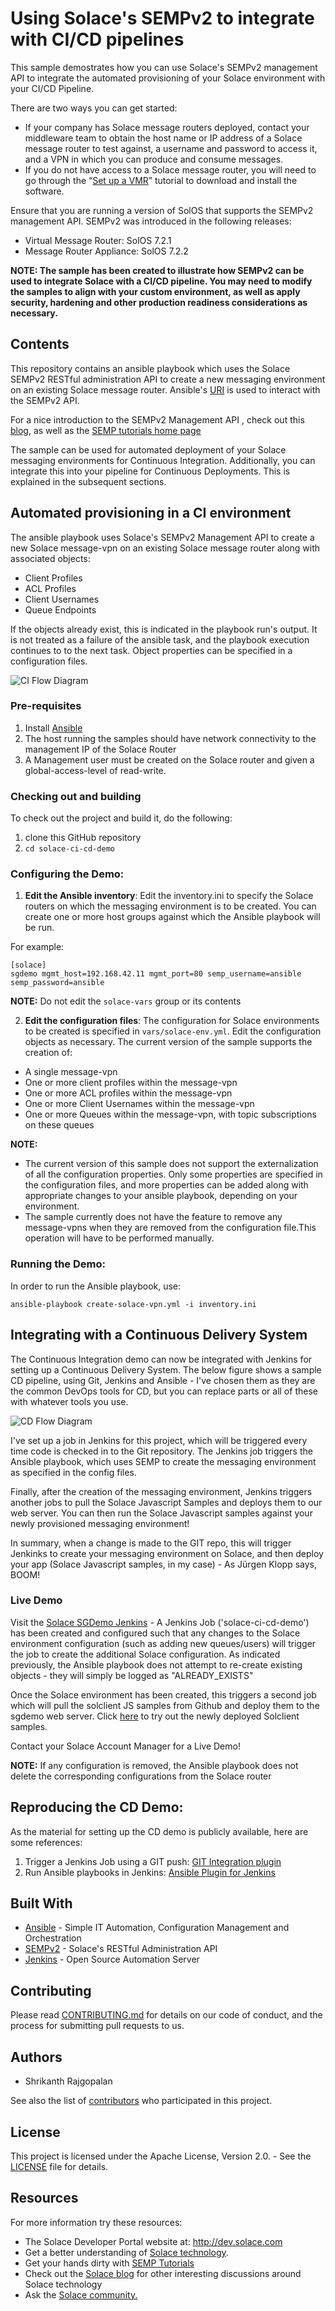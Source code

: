 # Using Solace's SEMPv2 to integrate with CI/CD pipelines

This sample demostrates how you can use Solace's SEMPv2 management API to integrate the automated provisioning of your Solace environment with your CI/CD Pipeline. 

There are two ways you can get started:

- If your company has Solace message routers deployed, contact your middleware team to obtain the host name or IP address of a Solace message router to test against, a username and password to access it, and a VPN in which you can produce and consume messages.
- If you do not have access to a Solace message router, you will need to go through the “[Set up a VMR](http://docs.solace.com/Solace-VMR-Set-Up/Setting-Up-VMRs.htm)” tutorial to download and install the software.

Ensure that you are running a version of SolOS that supports the SEMPv2 management API. SEMPv2 was introduced in the following releases:
- Virtual Message Router: SolOS 7.2.1
- Message Router Appliance: SolOS 7.2.2

__NOTE: The sample has been created to illustrate how SEMPv2 can be used to integrate Solace with a CI/CD pipeline. You may need to modify the samples to align with your custom environment, as well as apply security, hardening and other production readiness considerations as necessary.__

## Contents

This repository contains an ansible playbook which uses the Solace SEMPv2 RESTful administration API to create a new messaging environment on an existing Solace message router. Ansible's [URI](http://docs.ansible.com/ansible/latest/uri_module.html) is used to interact with the SEMPv2 API. 

For a nice introduction to the SEMPv2 Management API , check out this [blog](https://solace.com/blog/products-tech/introducing-semp-v2-solace-message-routers-configuration-reinvented), as well as the [SEMP tutorials home page](http://dev.solace.com/get-started/semp-tutorials/)

The sample can be used for automated deployment of your Solace messaging environments for Continuous Integration. Additionally, you can integrate this into your pipeline for Continuous Deployments. This is explained in the subsequent sections.

## Automated provisioning in a CI environment

The ansible playbook uses Solace's SEMPv2 Management API to create a new Solace message-vpn on an existing Solace message router along with associated objects:

- Client Profiles
- ACL Profiles
- Client Usernames
- Queue Endpoints

If the objects already exist, this is indicated in the playbook run's output. It is not treated as a failure of the ansible task, and the playbook execution continues to to the next task. Object properties can be specified in a configuration files.

![CI Flow Diagram](https://github.com/srajgopalan/solace-ci-cd-demo/blob/master/images/CI.jpg "Continuous Integration using Anisble and SEMPv2")

### Pre-requisites

1. Install [Ansible](https://www.ansible.com)
2. The host running the samples should have network connectivity to the management IP of the Solace Router
3. A Management user must be created on the Solace router and given a global-access-level of read-write.

### Checking out and building

To check out the project and build it, do the following:

  1. clone this GitHub repository
  2. `cd solace-ci-cd-demo`
 
### Configuring the Demo:

1. __Edit the Ansible inventory__: Edit the inventory.ini to specify the Solace routers on which the messaging environment is to be created. You can create one or more host groups against which the Ansible playbook will be run. 

For example:

```
[solace]
sgdemo mgmt_host=192.168.42.11 mgmt_port=80 semp_username=ansible semp_password=ansible
```

__NOTE:__ Do not edit the `solace-vars` group or its contents

2. __Edit the configuration files__: The configuration for Solace environments to be created is specified in `vars/solace-env.yml`. Edit the configuration objects as necessary. The current version of the sample supports the creation of:

- A single message-vpn
- One or more client profiles within the message-vpn
- One or more ACL profiles within the message-vpn
- One or more Client Usernames within the message-vpn
- One or more Queues within the message-vpn, with topic subscriptions on these queues

__NOTE:__ 

- The current version of this sample does not support the externalization of all the configuration properties. Only some properties are specified in the configuration files, and more properties can be added along with appropriate changes to your ansible playbook, depending on your environment.
- The sample currently does not have the feature to remove any message-vpns when they are removed from the configuration file.This operation will have to be performed manually.

### Running the Demo:

In order to run the Ansible playbook, use:

`ansible-playbook create-solace-vpn.yml -i inventory.ini `

## Integrating with a Continuous Delivery System

The Continuous Integration demo can now be integrated with Jenkins for setting up a Continuous Delivery System. The below figure shows a sample CD pipeline, using Git, Jenkins and Ansible - I've chosen them as they are the common DevOps tools for CD, but you can replace parts or all of these with whatever tools you use. 

![CD Flow Diagram](https://github.com/srajgopalan/solace-ci-cd-demo/blob/master/images/CD.jpg "Continuous Delivery using Git, Jenkins, Anisble and SEMPv2")

I've set up a job in Jenkins for this project, which will be triggered every time code is checked in to the Git repository. The Jenkins job triggers the Ansible playbook, which uses SEMP to create the messaging environment as specified in the config files.

Finally, after the creation of the messaging environment, Jenkins triggers another jobs to pull the Solace Javascript Samples and deploys them to our web server. You can then run the Solace Javascript samples against your newly provisioned messaging environment! 

In summary, when a change is made to the GIT repo, this will trigger Jenkinks to create your messaging environment on Solace, and then deploy your app (Solace Javascript samples, in my case) - As Jürgen Klopp says, BOOM!

### Live Demo

Visit the [Solace SGDemo Jenkins](http://sgdemo.solace.com/jenkins/job/solace-ci-cd-demo/) - A Jenkins Job ('solace-ci-cd-demo') has been created and configured such that any changes to the Solace environment configuration (such as adding new queues/users) will trigger the job to create the additional Solace configuration. As indicated previously, the Ansible playbook does not attempt to re-create existing objects - they will simply be logged as "ALREADY_EXISTS"

Once the Solace environment has been created, this triggers a second job which will pull the solclient JS samples from Github and deploy them to the sgdemo web server. Click [here](http://sgdemo.solace.com/solclientjs-7.2.1) to try out the newly deployed Solclient samples.

Contact your Solace Account Manager for a Live Demo!

__NOTE:__ If any configuration is removed, the Ansible playbook does not delete the corresponding configurations from the Solace router

## Reproducing the CD Demo:

As the material for setting up the CD demo is publicly available, here are some references:

1. Trigger a Jenkins Job using a GIT push: [GIT Integration plugin](https://wiki.jenkins.io/display/JENKINS/GitHub+Integration+Plugin)
2. Run Ansible playbooks in Jenkins: [Ansible Plugin for Jenkins](https://wiki.jenkins.io/display/JENKINS/Ansible+Plugin)

## Built With

- [Ansible](https://www.ansible.com) - Simple IT Automation, Configuration Management and Orchestration
- [SEMPv2](https://docs.solace.com/SEMP/SEMP-Home.htm) - Solace's RESTful Administration API 
- [Jenkins](https://jenkins.io/) - Open Source Automation Server

## Contributing

Please read [CONTRIBUTING.md](CONTRIBUTING.md) for details on our code of conduct, and the process for submitting pull requests to us.

## Authors

- Shrikanth Rajgopalan

See also the list of [contributors](https://github.com/srajgopalan/solace-ci-cd-demo/contributors) who participated in this project.

## License

This project is licensed under the Apache License, Version 2.0. - See the [LICENSE](LICENSE) file for details.

## Resources

For more information try these resources:

- The Solace Developer Portal website at: http://dev.solace.com
- Get a better understanding of [Solace technology](http://dev.solace.com/tech/).
- Get your hands dirty with [SEMP Tutorials](http://dev.solace.com/get-started/semp-tutorials/)
- Check out the [Solace blog](http://dev.solace.com/blog/) for other interesting discussions around Solace technology
- Ask the [Solace community.](http://dev.solace.com/community/)
